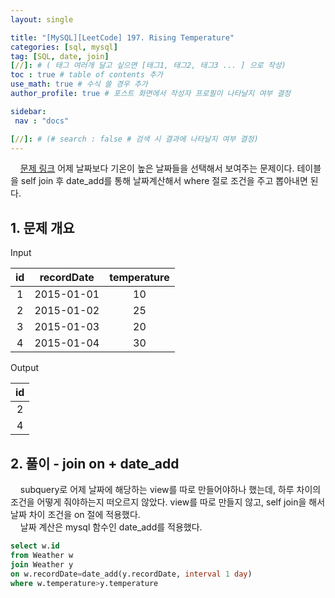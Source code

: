 ```yaml
---
layout: single

title: "[MySQL][LeetCode] 197. Rising Temperature"
categories: [sql, mysql]
tag: [SQL, date, join]
[//]: # ( 태그 여러개 달고 싶으면 [태그1, 태그2, 태그3 ... ] 으로 작성)
toc : true # table of contents 추가
use_math: true # 수식 쓸 경우 추가
author_profile: true # 포스트 화면에서 작성자 프로필이 나타날지 여부 결정

sidebar:
 nav : "docs"

[//]: # (# search : false # 검색 시 결과에 나타날지 여부 결정)
---
```


&nbsp; &nbsp; [문제 링크](https://leetcode.com/problems/rising-temperature/)
어제 날짜보다 기온이 높은 날짜들을 선택해서 보여주는 문제이다. 테이블을 self join 후 date_add를 통해 날짜계산해서 where 절로 조건을 주고 뽑아내면 된다.

## 1. 문제 개요

Input

|id|recordDate|temperature|
|:---:|:---:|:---:|
|1|2015-01-01|10|
|2|2015-01-02|25|
|3|2015-01-03|20|
|4|2015-01-04|30|


Output

|id|
|:---:|
|2|
|4|


## 2. 풀이 - join on + date_add

&nbsp; &nbsp; subquery로 어제 날짜에 해당하는 view를 따로 만들어야하나 했는데, 하루 차이의 조건을 어떻게 줘야하는지 떠오르지 않았다. view를 따로 만들지 않고, self join을 해서 날짜 차이 조건을 on 절에 적용했다.  
&nbsp; &nbsp; 날짜 계산은 mysql 함수인 date_add를 적용했다.

``` sql
select w.id
from Weather w
join Weather y
on w.recordDate=date_add(y.recordDate, interval 1 day)
where w.temperature>y.temperature
```
